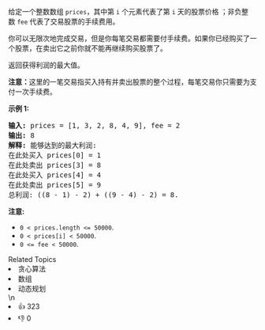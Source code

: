 <p>给定一个整数数组&nbsp;<code>prices</code>，其中第&nbsp;<code>i</code>&nbsp;个元素代表了第&nbsp;<code>i</code>&nbsp;天的股票价格 ；非负整数&nbsp;<code>fee</code> 代表了交易股票的手续费用。</p>

<p>你可以无限次地完成交易，但是你每笔交易都需要付手续费。如果你已经购买了一个股票，在卖出它之前你就不能再继续购买股票了。</p>

<p>返回获得利润的最大值。</p>

<p><strong>注意：</strong>这里的一笔交易指买入持有并卖出股票的整个过程，每笔交易你只需要为支付一次手续费。</p>

<p><strong>示例 1:</strong></p>

<pre><strong>输入:</strong> prices = [1, 3, 2, 8, 4, 9], fee = 2
<strong>输出:</strong> 8
<strong>解释:</strong> 能够达到的最大利润:  
在此处买入&nbsp;prices[0] = 1
在此处卖出 prices[3] = 8
在此处买入 prices[4] = 4
在此处卖出 prices[5] = 9
总利润:&nbsp;((8 - 1) - 2) + ((9 - 4) - 2) = 8.</pre>

<p><strong>注意:</strong></p>

<ul>
	<li><code>0 &lt; prices.length &lt;= 50000</code>.</li>
	<li><code>0 &lt; prices[i] &lt; 50000</code>.</li>
	<li><code>0 &lt;= fee &lt; 50000</code>.</li>
</ul>
<div><div>Related Topics</div><div><li>贪心算法</li><li>数组</li><li>动态规划</li></div></div>\n<div><li>👍 323</li><li>👎 0</li></div>